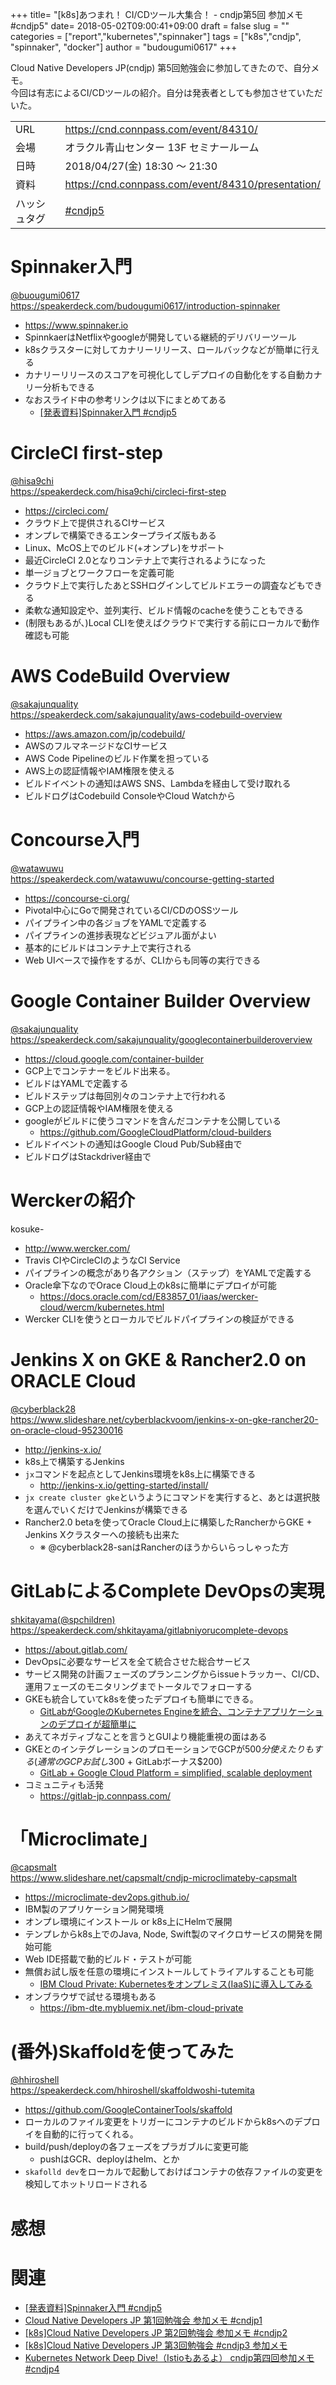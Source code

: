 +++
title= "[k8s]あつまれ！ CI/CDツール大集合！ - cndjp第5回 参加メモ #cndjp5"
date= 2018-05-02T09:00:41+09:00
draft = false
slug = ""
categories = ["report","kubernetes","spinnaker"]
tags = ["k8s","cndjp", "spinnaker", "docker"]
author = "budougumi0617"
+++

Cloud Native Developers JP(cndjp) 第5回勉強会に参加してきたので、自分メモ。  
今回は有志によるCI/CDツールの紹介。自分は発表者としても参加させていただいた。

|||
|---|---|
|URL|https://cnd.connpass.com/event/84310/|
|会場|オラクル青山センター 13F セミナールーム|
|日時|2018/04/27(金) 18:30 〜 21:30|
|資料|https://cnd.connpass.com/event/84310/presentation/|
|ハッシュタグ|[#cndjp5](https://twitter.com/hashtag/cndjp5)|


# Spinnaker入門
[@buougumi0617](https://twitter.com/budougumi0617)  
https://speakerdeck.com/budougumi0617/introduction-spinnaker

- https://www.spinnaker.io
- SpinnkaerはNetflixやgoogleが開発している継続的デリバリーツール
- k8sクラスターに対してカナリーリリース、ロールバックなどが簡単に行える
- カナリーリリースのスコアを可視化してしデプロイの自動化をする自動カナリー分析もできる
- なおスライド中の参考リンクは以下にまとめてある
  - [[発表資料]Spinnaker入門 #cndjp5](/2018/04/27/spinnaker-introduction/)

# CircleCI first-step
[@hisa9chi](https://twitter.com/hisa9chi)  
https://speakerdeck.com/hisa9chi/circleci-first-step

- https://circleci.com/
- クラウド上で提供されるCIサービス
- オンプレで構築できるエンタープライズ版もある
- Linux、McOS上でのビルド(+オンプレ)をサポート
- 最近CircleCI 2.0となりコンテナ上で実行されるようになった
- 単一ジョブとワークフローを定義可能
- クラウド上で実行したあとSSHログインしてビルドエラーの調査などもできる
- 柔軟な通知設定や、並列実行、ビルド情報のcacheを使うこともできる
- (制限もあるが、)Local CLIを使えばクラウドで実行する前にローカルで動作確認も可能


# AWS CodeBuild Overview
[@sakajunquality](https://twitter.com/sakajunquality)  
https://speakerdeck.com/sakajunquality/aws-codebuild-overview

- https://aws.amazon.com/jp/codebuild/
- AWSのフルマネージドなCIサービス
- AWS Code Pipelineのビルド作業を担っている
- AWS上の認証情報やIAM権限を使える
- ビルドイベントの通知はAWS SNS、Lambdaを経由して受け取れる
- ビルドログはCodebuild ConsoleやCloud Watchから

# Concourse入門
[@watawuwu](https://twitter.com/watawuwu)  
https://speakerdeck.com/watawuwu/concourse-getting-started

- https://concourse-ci.org/
- Pivotal中心にGoで開発されているCI/CDのOSSツール
- パイプライン中の各ジョブをYAMLで定義する
- パイプラインの進捗表現などビジュアル面がよい
- 基本的にビルドはコンテナ上で実行される
- Web UIベースで操作をするが、CLIからも同等の実行できる


# Google Container Builder Overview
[@sakajunquality](https://twitter.com/sakajunquality)  
https://speakerdeck.com/sakajunquality/googlecontainerbuilderoverview

- https://cloud.google.com/container-builder
- GCP上でコンテナーをビルド出来る。
- ビルドはYAMLで定義する
- ビルドステップは毎回別々のコンテナ上で行われる
- GCP上の認証情報やIAM権限を使える
- googleがビルドに使うコマンドを含んだコンテナを公開している
  - https://github.com/GoogleCloudPlatform/cloud-builders
- ビルドイベントの通知はGoogle Cloud Pub/Sub経由で
- ビルドログはStackdriver経由で


# Werckerの紹介
kosuke-

- http://www.wercker.com/
- Travis CIやCircleCIのようなCI Service
- パイプラインの概念があり各アクション（ステップ）をYAMLで定義する
- Oracle傘下なのでOrace Cloud上のk8sに簡単にデプロイが可能
  - https://docs.oracle.com/cd/E83857_01/iaas/wercker-cloud/wercm/kubernetes.html
- Wercker CLIを使うとローカルでビルドパイプラインの検証ができる

# Jenkins X on GKE & Rancher2.0 on ORACLE Cloud
[@cyberblack28](https://twitter.com/cyberblack28)  
https://www.slideshare.net/cyberblackvoom/jenkins-x-on-gke-rancher20-on-oracle-cloud-95230016

- http://jenkins-x.io/
- k8s上で構築するJenkins
- `jx`コマンドを起点としてJenkins環境をk8s上に構築できる
  - http://jenkins-x.io/getting-started/install/
- `jx create cluster gke`というようにコマンドを実行すると、あとは選択肢を選んでいくだけでJenkinsが構築できる
- Rancher2.0 betaを使ってOracle Cloud上に構築したRancherからGKE + Jenkins Xクラスターへの接続も出来た
  - ※ @cyberblack28-sanはRancherのほうからいらっしゃった方


# GitLabによるComplete DevOpsの実現
[shkitayama(@spchildren)](https://twitter.com/spchildren)  
https://speakerdeck.com/shkitayama/gitlabniyorucomplete-devops

- https://about.gitlab.com/
- DevOpsに必要なサービスを全て統合させた総合サービス
- サービス開発の計画フェーズのプランニングからissueトラッカー、CI/CD、運用フェーズのモニタリングまでトータルでフォローする
- GKEも統合していてk8sを使ったデプロイも簡単にできる。
  - [GitLabがGoogleのKubernetes Engineを統合、コンテナアプリケーションのデプロイが超簡単に](https://jp.techcrunch.com/2018/04/06/2018-04-05-gitlab-launches-a-native-integration-with-googles-kubernetes-engine/)
- あえてネガティブなことを言うとGUIより機能重視の面はある
- GKEとのインテグレーションのプロモーションでGCPが$500分使えたりもする(通常のGCPお試し$300 + GitLabボーナス$200)
  - [GitLab + Google Cloud Platform = simplified, scalable deployment](https://about.gitlab.com/2018/04/05/gke-gitlab-integration/)
- コミュニティも活発
  - https://gitlab-jp.connpass.com/


# 「Microclimate」
[@capsmalt](https://twitter.com/capsmalt)  
https://www.slideshare.net/capsmalt/cndjp-microclimateby-capsmalt

- https://microclimate-dev2ops.github.io/
- IBM製のアプリケーション開発環境
- オンプレ環境にインストール or k8s上にHelmで展開
- テンプレからk8s上でのJava, Node, Swift製のマイクロサービスの開発を開始可能
- Web IDE搭載で動的ビルド・テストが可能
- 無償お試し版を任意の環境にインストールしてトライアルすることも可能
  - [IBM Cloud Private: Kubernetesをオンプレミス(IaaS)に導入してみる](https://qiita.com/capsmalt/items/d15055ab3cb423d2d7ae)
- オンブラウザで試せる環境もある
  - https://ibm-dte.mybluemix.net/ibm-cloud-private

# (番外)Skaffoldを使ってみた
[@hhiroshell](https://twitter.com/hhiroshell)  
https://speakerdeck.com/hhiroshell/skaffoldwoshi-tutemita

- https://github.com/GoogleContainerTools/skaffold
- ローカルのファイル変更をトリガーにコンテナのビルドからk8sへのデプロイを自動的に行ってくれる。
- build/push/deployの各フェーズをプラガブルに変更可能
  - pushはGCR、deployはhelm、とか
- `skafolld dev`をローカルで起動しておけばコンテナの依存ファイルの変更を検知してホットリロードされる

# 感想

# 関連
- [[発表資料]Spinnaker入門 #cndjp5](/2018/04/27/spinnaker-introduction/)
- [Cloud Native Developers JP 第1回勉強会 参加メモ #cndjp1](/2017/11/23/cndjp1/)
- [[k8s]Cloud Native Developers JP 第2回勉強会 参加メモ #cndjp2](/2017/12/18/kubernetes-in-production-cndjp2/)
- [[k8s]Cloud Native Developers JP 第3回勉強会 #cndjp3 参加メモ](/2018/02/03/kubernetes-with-availability-cndjp3/)
- [Kubernetes Network Deep Dive!（Istioもあるよ） cndjp第四回参加メモ #cndjp4](/2018/04/01/kubernetes-network-deep-dive-cndjp4/)



